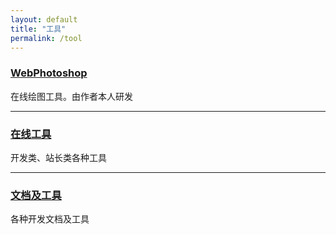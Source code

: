 ```yaml
---
layout: default
title: "工具"
permalink: /tool
---
```


### <a href="https://leanfish2011.github.io/WebPhotoshop-Simple" target ="_blank">WebPhotoshop</a>
在线绘图工具。由作者本人研发

---

### <a href="https://tool.lu" target ="_blank">在线工具</a>
开发类、站长类各种工具

---

### <a href="https://tool.oschina.net" target ="_blank">文档及工具</a>
各种开发文档及工具
